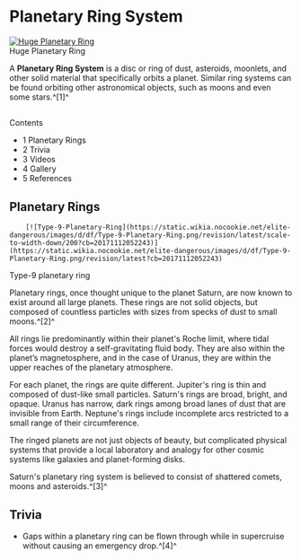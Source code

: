 # Planetary Ring System
[![Huge Planetary Ring](https://static.wikia.nocookie.net/elite-dangerous/images/b/b8/Huge_Planetary_Ring.png/revision/latest/scale-to-width-down/300?cb=20170606200940)](https://static.wikia.nocookie.net/elite-dangerous/images/b/b8/Huge_Planetary_Ring.png/revision/latest?cb=20170606200940) 	 		 			 		 		 		 			
Huge Planetary Ring
 		 	 

A **Planetary Ring System** is a disc or ring of dust, asteroids, moonlets, and other solid material that specifically orbits a planet. Similar ring systems can be found orbiting other astronomical objects, such as moons and even some stars.^[1]^

## 

Contents

- 1 Planetary Rings
- 2 Trivia
- 3 Videos
- 4 Gallery
- 5 References

## Planetary Rings

 	 	[![Type-9-Planetary-Ring](https://static.wikia.nocookie.net/elite-dangerous/images/d/df/Type-9-Planetary-Ring.png/revision/latest/scale-to-width-down/200?cb=20171112052243)](https://static.wikia.nocookie.net/elite-dangerous/images/d/df/Type-9-Planetary-Ring.png/revision/latest?cb=20171112052243) 	 		 			 		 		 		 			
Type-9 planetary ring
 		 	 

Planetary rings, once thought unique to the planet Saturn, are now known to exist around all  large planets. These rings are not solid objects, but composed of countless particles with sizes from specks of dust to small moons.^[2]^

All rings lie predominantly within their planet's Roche limit, where tidal forces would destroy a self-gravitating fluid body. They are also within the planet’s magnetosphere, and in the case of Uranus, they are within the upper reaches of the planetary atmosphere.

For each planet, the rings are quite different. Jupiter's ring is thin and composed of dust-like small particles. Saturn's rings are broad, bright, and opaque. Uranus has narrow, dark rings among broad lanes of dust that are invisible from Earth. Neptune's rings include incomplete arcs restricted to a small range of their circumference.

The ringed planets are not just objects of beauty, but complicated physical systems that provide a local laboratory and analogy for other cosmic systems like galaxies and planet-forming disks.

Saturn's planetary ring system is believed to consist of shattered comets, moons and asteroids.^[3]^

## Trivia

- Gaps within a planetary ring can be flown through while in supercruise without causing an emergency drop.^[4]^